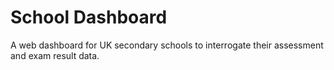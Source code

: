# School Dashboard

A web dashboard for UK secondary schools to interrogate their assessment
and exam result data.

